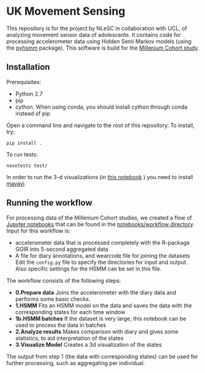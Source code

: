 # UK Movement Sensing
This repository is for the project by NLeSC in collaboration with UCL, of analyzing movement sensor data of adolescents. It contains code for processing accelerometer data using Hidden Semi Markov models (using the [pyhsmm](https://github.com/mattjj/pyhsmm) package). This software is build for the [Millenium Cohort study](http://www.cls.ioe.ac.uk/page.aspx?sitesectionid=851).

## Installation
Prerequisites:
*  Python 2.7
* pip
* cython. When using conda, you should install cython through conda instead of pip

Open a command line and navigate to the root of this repository. To install, try:

`pip install .`

To run tests:

`nosetests test/`

In order to run the 3-d visualizations (in [this notebook](https://github.com/NLeSC/UKMovementSensing/blob/master/notebooks/workflow/3_Visualization.ipynb) ) you need to install [mayavi](http://docs.enthought.com/mayavi/mayavi/installation.html).

## Running the workflow
For processing data of the Millenium Cohort studies, we created a flow of [Jupyter notebooks](http://jupyter.org) that can be found in the [notebooks/workflow directory](https://github.com/NLeSC/UKMovementSensing/tree/master/notebooks/workflow). 
Input for this workflow is:
* accelerometer data that is processed completely with the R-package GGIR into 5-second aggregated data
* A file for diary annotations, and wearcode file for joining the datasets
Edit the `config.py` file to specify the directories for input and output. Also specific settings for the HSMM can be set in this file.

The workflow consists of the following steps:
* **0.Prepare data** Joins the accelerometer with the diary data and performs some basic checks. 
* **1.HSMM** Fits an HSMM model on the data and saves the data with the corresponding states for each time window
* **1b.HSMM batches** If the dataset is very large, this notebook can be used to process the data in batches
* **2.Analyze results** Makes comparison with diary and gives some statistics, to aid interpretation of the states
* **3.Visualize Model** Creates a 3d visualization of the states

The output from step 1 (the data with corresponding states) can be used for further processing, such as aggregating per individual.
